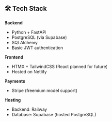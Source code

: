 ## 🛠 Tech Stack

**Backend**
- Python + FastAPI
- PostgreSQL (via Supabase)
- SQLAlchemy
- Basic JWT authentication

**Frontend**
- HTMX + TailwindCSS (React planned for future)
- Hosted on Netlify

**Payments**
- Stripe (freemium model support)

**Hosting**
- Backend: Railway
- Database: Supabase (hosted PostgreSQL)

